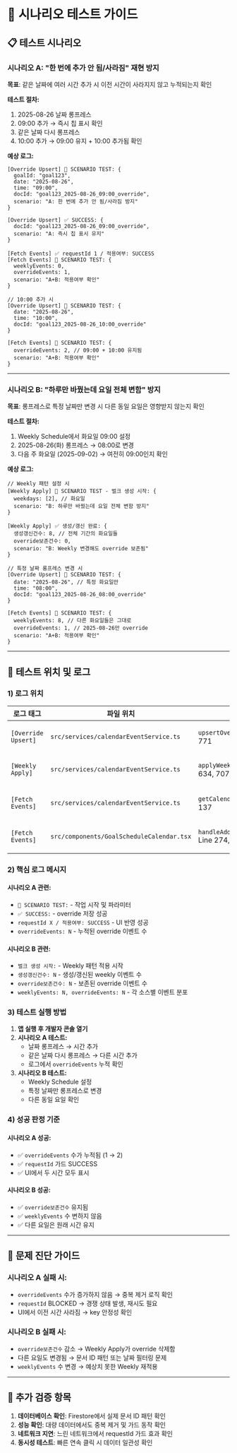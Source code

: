 # 🔧 시나리오 테스트 가이드

## 📋 테스트 시나리오

### **시나리오 A: "한 번에 추가 안 됨/사라짐" 재현 방지**
**목표**: 같은 날짜에 여러 시간 추가 시 이전 시간이 사라지지 않고 누적되는지 확인

**테스트 절차:**
1. 2025-08-26 날짜 롱프레스
2. 09:00 추가 → 즉시 칩 표시 확인
3. 같은 날짜 다시 롱프레스  
4. 10:00 추가 → 09:00 유지 + 10:00 추가됨 확인

**예상 로그:**
```
[Override Upsert] 🔧 SCENARIO TEST: {
  goalId: "goal123",
  date: "2025-08-26", 
  time: "09:00",
  docId: "goal123_2025-08-26_09:00_override",
  scenario: "A: 한 번에 추가 안 됨/사라짐 방지"
}

[Override Upsert] ✅ SUCCESS: {
  docId: "goal123_2025-08-26_09:00_override",
  scenario: "A: 즉시 칩 표시 유지"
}

[Fetch Events] ✅ requestId 1 / 적용여부: SUCCESS
[Fetch Events] 🔧 SCENARIO TEST: {
  weeklyEvents: 0,
  overrideEvents: 1,
  scenario: "A+B: 적용여부 확인"
}

// 10:00 추가 시
[Override Upsert] 🔧 SCENARIO TEST: {
  date: "2025-08-26",
  time: "10:00", 
  docId: "goal123_2025-08-26_10:00_override"
}

[Fetch Events] 🔧 SCENARIO TEST: {
  overrideEvents: 2, // 09:00 + 10:00 유지됨
  scenario: "A+B: 적용여부 확인"
}
```

---

### **시나리오 B: "하루만 바꿨는데 요일 전체 변함" 방지**
**목표**: 롱프레스로 특정 날짜만 변경 시 다른 동일 요일은 영향받지 않는지 확인

**테스트 절차:**
1. Weekly Schedule에서 화요일 09:00 설정
2. 2025-08-26(화) 롱프레스 → 08:00로 변경
3. 다음 주 화요일 (2025-09-02) → 여전히 09:00인지 확인

**예상 로그:**
```
// Weekly 패턴 설정 시
[Weekly Apply] 🔧 SCENARIO TEST - 벌크 생성 시작: {
  weekdays: [2], // 화요일
  scenario: "B: 하루만 바꿨는데 요일 전체 변함 방지"
}

[Weekly Apply] ✅ 생성/갱신 완료: {
  생성갱신건수: 8, // 전체 기간의 화요일들
  override보존건수: 0,
  scenario: "B: Weekly 변경해도 override 보존됨"
}

// 특정 날짜 롱프레스 변경 시
[Override Upsert] 🔧 SCENARIO TEST: {
  date: "2025-08-26", // 특정 화요일만
  time: "08:00",
  docId: "goal123_2025-08-26_08:00_override"
}

[Fetch Events] 🔧 SCENARIO TEST: {
  weeklyEvents: 8, // 다른 화요일들은 그대로
  overrideEvents: 1, // 2025-08-26만 override
  scenario: "A+B: 적용여부 확인"
}
```

---

## 📂 **테스트 위치 및 로그**

### **1) 로그 위치**

| 로그 태그 | 파일 위치 | 함수/위치 | 용도 |
|----------|----------|----------|------|
| `[Override Upsert]` | `src/services/calendarEventService.ts` | `upsertOverride()` Line 746, 771 | 롱프레스 override 저장 추적 |
| `[Weekly Apply]` | `src/services/calendarEventService.ts` | `applyWeeklyPattern()` Line 634, 707 | Weekly 패턴 벌크 적용 추적 |  
| `[Fetch Events]` | `src/services/calendarEventService.ts` | `getCalendarEvents()` Line 137 | 이벤트 조회 및 중복 제거 추적 |
| `[Fetch Events]` | `src/components/GoalScheduleCalendar.tsx` | `handleAddTime/Update/Delete` Line 274, 377, 451 | requestId 가드 및 UI 반영 추적 |

### **2) 핵심 로그 메시지**

#### **시나리오 A 관련:**
- `🔧 SCENARIO TEST:` - 작업 시작 및 파라미터
- `✅ SUCCESS:` - override 저장 성공  
- `requestId X / 적용여부: SUCCESS` - UI 반영 성공
- `overrideEvents: N` - 누적된 override 이벤트 수

#### **시나리오 B 관련:**
- `벌크 생성 시작:` - Weekly 패턴 적용 시작
- `생성갱신건수: N` - 생성/갱신된 weekly 이벤트 수
- `override보존건수: N` - 보존된 override 이벤트 수
- `weeklyEvents: N, overrideEvents: N` - 각 소스별 이벤트 분포

### **3) 테스트 실행 방법**

1. **앱 실행 후 개발자 콘솔 열기**
2. **시나리오 A 테스트:**
   - 날짜 롱프레스 → 시간 추가
   - 같은 날짜 다시 롱프레스 → 다른 시간 추가
   - 로그에서 `overrideEvents` 누적 확인
3. **시나리오 B 테스트:**
   - Weekly Schedule 설정
   - 특정 날짜만 롱프레스로 변경
   - 다른 동일 요일 확인

### **4) 성공 판정 기준**

#### **시나리오 A 성공:**
- ✅ `overrideEvents` 수가 누적됨 (1 → 2)
- ✅ `requestId` 가드 SUCCESS
- ✅ UI에서 두 시간 모두 표시

#### **시나리오 B 성공:**  
- ✅ `override보존건수` 유지됨
- ✅ `weeklyEvents` 수 변하지 않음
- ✅ 다른 요일은 원래 시간 유지

---

## 🎯 **문제 진단 가이드**

### **시나리오 A 실패 시:**
- `overrideEvents` 수가 증가하지 않음 → 중복 제거 로직 확인
- `requestId` BLOCKED → 경쟁 상태 발생, 재시도 필요
- UI에서 이전 시간 사라짐 → key 안정성 확인

### **시나리오 B 실패 시:**
- `override보존건수` 감소 → Weekly Apply가 override 삭제함  
- 다른 요일도 변경됨 → 문서 ID 패턴 또는 날짜 필터링 문제
- `weeklyEvents` 수 변경 → 예상치 못한 Weekly 재적용

---

## 📝 **추가 검증 항목**

1. **데이터베이스 확인**: Firestore에서 실제 문서 ID 패턴 확인
2. **성능 확인**: 대량 데이터에서도 중복 제거 및 가드 동작 확인  
3. **네트워크 지연**: 느린 네트워크에서 requestId 가드 효과 확인
4. **동시성 테스트**: 빠른 연속 클릭 시 데이터 일관성 확인
